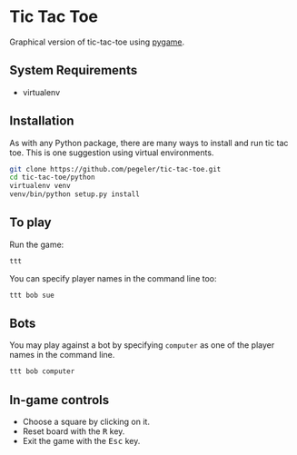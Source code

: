 Tic Tac Toe
===========

Graphical version of tic-tac-toe using [pygame](https://www.pygame.org/news).

## System Requirements

* virtualenv

## Installation

As with any Python package, there are many ways to install and run tic tac toe.
This is one suggestion using virtual environments.

```bash
git clone https://github.com/pegeler/tic-tac-toe.git
cd tic-tac-toe/python
virtualenv venv
venv/bin/python setup.py install
```

## To play

Run the game:

```bash
ttt
```

You can specify player names in the command line too:

```bash
ttt bob sue
```

## Bots

You may play against a bot by specifying `computer` as one of the player names
in the command line.

```bash
ttt bob computer
```

## In-game controls

* Choose a square by clicking on it.
* Reset board with the <kbd>R</kbd> key.
* Exit the game with the <kbd>Esc</kbd> key.
